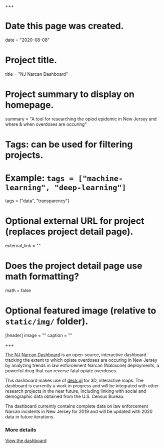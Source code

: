 +++
# Date this page was created.
date = "2020-08-08"

# Project title.
title = "NJ Narcan Dashboard"

# Project summary to display on homepage.
summary = "A tool for researching the opiod epidemic in New Jersey and where & when overdoses are occuring"

# Tags: can be used for filtering projects.
# Example: `tags = ["machine-learning", "deep-learning"]`
tags = ["data", "transparency"]

# Optional external URL for project (replaces project detail page).
external_link = ""

# Does the project detail page use math formatting?
math = false

# Optional featured image (relative to `static/img/` folder).
[header]
image = ""
caption = ""

+++

[The NJ Narcan Dashboard](https://rozzi.shinyapps.io/nj-narcan-dashboard/) is an open-source, interactive dashboard tracking the extent to which opiate overdoses are occuring in New Jersey by analyzing trends in law enforcement Narcan (Naloxone) deployments, a powerful drug that can reverse fatal opiate overdoses.

This dashboard makes use of [deck.gl](https://deck.gl/) for 3D, interactive maps. The dashboard is currently a work in progress and will be integrated with other research projects in the near future, including linking with social and demographic data obtained from the U.S. Census Bureau.

The dashboard currently contains complete data on law enforcement Narcan incidents in New Jersey for 2019 and will be updated with 2020 data in future iterations.


### More details

[View the dashboard](https://rozzi.shinyapps.io/nj-narcan-dashboard/)

